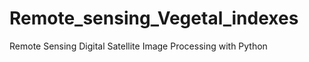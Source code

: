 # Remote_sensing_Vegetal_indexes

 Remote Sensing
    Digital Satellite Image Processing with Python
